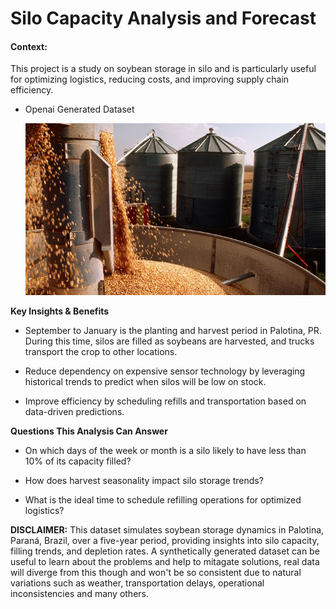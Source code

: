 # Silo Capacity Analysis and Forecast

#### Context:
This project is a study on soybean storage in silo and is particularly useful for optimizing logistics, reducing costs, and improving supply chain efficiency.

* Openai Generated Dataset

  ![Image](https://github.com/lgsilva-dev/silo/blob/main/silo.jpg)

**Key Insights & Benefits**

* September to January is the planting and harvest period in Palotina, PR. During this time, silos are filled as soybeans are harvested, and trucks transport the crop to other locations.

* Reduce dependency on expensive sensor technology by leveraging historical trends to predict when silos will be low on stock.

* Improve efficiency by scheduling refills and transportation based on data-driven predictions.

**Questions This Analysis Can Answer**

* On which days of the week or month is a silo likely to have less than 10% of its capacity filled?

* How does harvest seasonality impact silo storage trends?

* What is the ideal time to schedule refilling operations for optimized logistics?

**DISCLAIMER:** This dataset simulates soybean storage dynamics in Palotina, Paraná, Brazil, over a five-year period, providing insights into silo capacity, filling trends, and depletion rates. A synthetically generated dataset can be useful to learn about the problems and help to mitagate solutions, real data will diverge from this though and won't be so consistent due to natural variations such as weather, transportation delays, operational inconsistencies and many others.
